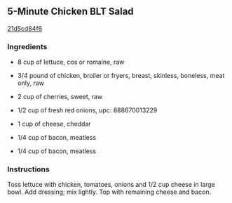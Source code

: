 ## 5-Minute Chicken BLT Salad

[21d5cd84f6](http://www.kraftrecipes.com/recipes/5-minute-chicken-blt-salad-91846.aspx)

### Ingredients

 - 8 cup of lettuce, cos or romaine, raw

 - 3/4 pound of chicken, broiler or fryers, breast, skinless, boneless, meat only, raw

 - 2 cup of cherries, sweet, raw

 - 1/2 cup of fresh red onions, upc: 888670013229

 - 1 cup of cheese, cheddar

 - 1/4 cup of bacon, meatless

 - 1/4 cup of bacon, meatless

### Instructions

Toss lettuce with chicken, tomatoes, onions and 1/2 cup cheese in large bowl. Add dressing; mix lightly. Top with remaining cheese and bacon.